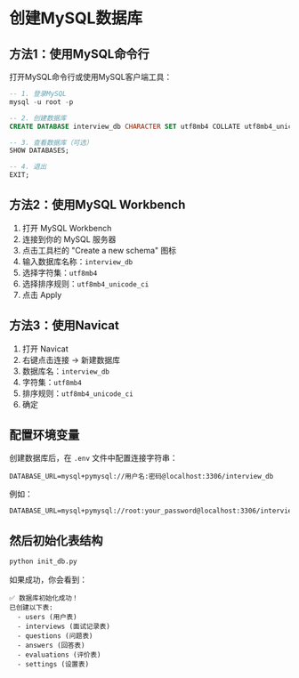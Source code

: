 # 创建MySQL数据库

## 方法1：使用MySQL命令行

打开MySQL命令行或使用MySQL客户端工具：

```sql
-- 1. 登录MySQL
mysql -u root -p

-- 2. 创建数据库
CREATE DATABASE interview_db CHARACTER SET utf8mb4 COLLATE utf8mb4_unicode_ci;

-- 3. 查看数据库（可选）
SHOW DATABASES;

-- 4. 退出
EXIT;
```

## 方法2：使用MySQL Workbench

1. 打开 MySQL Workbench
2. 连接到你的 MySQL 服务器
3. 点击工具栏的 "Create a new schema" 图标
4. 输入数据库名称：`interview_db`
5. 选择字符集：`utf8mb4`
6. 选择排序规则：`utf8mb4_unicode_ci`
7. 点击 Apply

## 方法3：使用Navicat

1. 打开 Navicat
2. 右键点击连接 → 新建数据库
3. 数据库名：`interview_db`
4. 字符集：`utf8mb4`
5. 排序规则：`utf8mb4_unicode_ci`
6. 确定

## 配置环境变量

创建数据库后，在 `.env` 文件中配置连接字符串：

```env
DATABASE_URL=mysql+pymysql://用户名:密码@localhost:3306/interview_db
```

例如：
```env
DATABASE_URL=mysql+pymysql://root:your_password@localhost:3306/interview_db
```

## 然后初始化表结构

```bash
python init_db.py
```

如果成功，你会看到：
```
✅ 数据库初始化成功！
已创建以下表:
  - users (用户表)
  - interviews (面试记录表)
  - questions (问题表)
  - answers (回答表)
  - evaluations (评价表)
  - settings (设置表)
```





